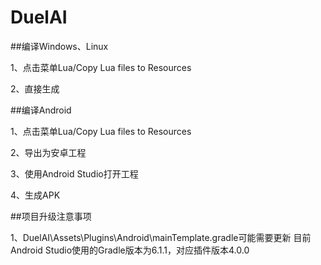 # DuelAI

##编译Windows、Linux

1、点击菜单Lua/Copy Lua files to Resources

2、直接生成

##编译Android

1、点击菜单Lua/Copy Lua files to Resources

2、导出为安卓工程

3、使用Android Studio打开工程

4、生成APK

##项目升级注意事项

1、DuelAI\Assets\Plugins\Android\mainTemplate.gradle可能需要更新
目前Android Studio使用的Gradle版本为6.1.1，对应插件版本4.0.0
